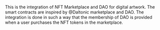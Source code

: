 This is the integration of NFT Marketplace and DAO for digital artwork. The smart contracts are inspired by @Daltonic marketplace and DAO. The integration is done in such a way that the membership of DAO is provided when a user purchases the NFT tokens in the marketplace.
